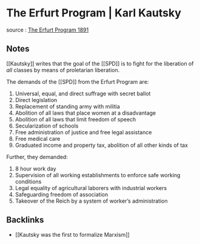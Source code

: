 # The Erfurt Program | Karl Kautsky

source
: [The Erfurt Program 1891](https://www.marxists.org/history/international/social-democracy/1891/erfurt-program.htm)


## Notes

[[Kautsky]] writes that the goal of the [[SPD]] is to fight for the liberation of _all_ classes by means of proletarian liberation.

The demands of the [[SPD]] from the Erfurt Program are:

1.  Universal, equal, and direct suffrage with secret ballot
2.  Direct legislation
3.  Replacement of standing army with militia
4.  Abolition of all laws that place women at a disadvantage
5.  Abolition of all laws that limit freedom of speech
6.  Secularization of schools
7.  Free administration of justice and free legal assistance
8.  Free medical care
9.  Graduated income and property tax, abolition of all other kinds of tax

Further, they demanded:

1.  8 hour work day
2.  Supervision of all working establishments to enforce safe working conditions
3.  Legal equality of agricultural laborers with industrial workers
4.  Safeguarding freedom of association
5.  Takeover of the Reich by a system of worker&rsquo;s administration


## Backlinks

-   [[Kautsky was the first to formalize Marxism]]
